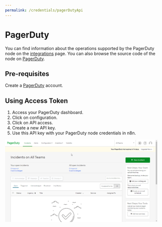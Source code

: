 ```yaml
---
permalink: /credentials/pagerDutyApi
---
```



# PagerDuty
You can find information about the operations supported by the PagerDuty node on the [integrations](https://n8n.io/integrations/n8n-nodes-base.pagerDuty) page. You can also browse the source code of the node on [PagerDuty](https://github.com/n8n-io/n8n/tree/master/packages/nodes-base/nodes/PagerDuty).

## Pre-requisites

Create a [PagerDuty](https://pagerduty.com/) account.

## Using Access Token

1. Access your PagerDuty dashboard.
2. Click on configuration.
3. Click on API access.
4. Create a new API key.
5. Use this API key with your PagerDuty node credentials in n8n.

![Getting PagerDuty credentials](./using-access-token.gif)


